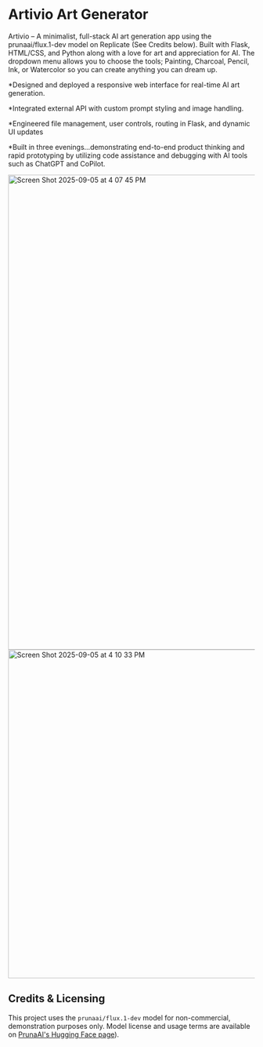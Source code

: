 # Artivio Art Generator

Artivio – A minimalist, full-stack AI art generation app using the prunaai/flux.1-dev model on Replicate (See Credits below). Built with Flask, HTML/CSS, and Python along with a love for art and appreciation for AI. The dropdown menu allows you to choose the tools; Painting, Charcoal, Pencil, Ink, or Watercolor so you can create anything you can dream up.

*Designed and deployed a responsive web interface for real-time AI art generation.

*Integrated external API with custom prompt styling and image handling.

*Engineered file management, user controls, routing in Flask, and dynamic UI updates

*Built in three evenings...demonstrating end-to-end product thinking and rapid prototyping by utilizing code assistance and debugging 
with AI tools such as ChatGPT and CoPilot.


<img width="749" height="968" alt="Screen Shot 2025-09-05 at 4 07 45 PM" src="https://github.com/user-attachments/assets/6fe270ae-5047-4223-ac86-797f94cdce89" />
<img width="659" height="670" alt="Screen Shot 2025-09-05 at 4 10 33 PM" src="https://github.com/user-attachments/assets/243c2934-e575-4b07-ac41-01e70ee2e3d7" />


## Credits & Licensing
This project uses the `prunaai/flux.1-dev` model for non-commercial, demonstration purposes only.
Model license and usage terms are available on [PrunaAI's Hugging Face page]([https://huggingface.co/black-forest-labs/FLUX.1-dev/blob/main/LICENSE.md])).


